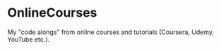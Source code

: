 # OnlineCourses
My "code alongs" from online courses and tutorials (Coursera, Udemy, YouTube etc.). 
